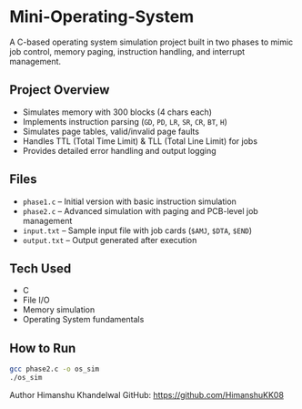 # Mini-Operating-System
A C-based operating system simulation project built in two phases to mimic job control, memory paging, instruction handling, and interrupt management.

## Project Overview
- Simulates memory with 300 blocks (4 chars each)
- Implements instruction parsing (`GD`, `PD`, `LR`, `SR`, `CR`, `BT`, `H`)
- Simulates page tables, valid/invalid page faults
- Handles TTL (Total Time Limit) & TLL (Total Line Limit) for jobs
- Provides detailed error handling and output logging

## Files
- `phase1.c` – Initial version with basic instruction simulation  
- `phase2.c` – Advanced simulation with paging and PCB-level job management  
- `input.txt` – Sample input file with job cards (`$AMJ`, `$DTA`, `$END`)  
- `output.txt` – Output generated after execution

## Tech Used
- C
- File I/O
- Memory simulation
- Operating System fundamentals

## How to Run
```bash
gcc phase2.c -o os_sim
./os_sim
```

Author
Himanshu Khandelwal
GitHub: https://github.com/HimanshuKK08
